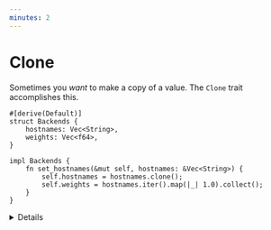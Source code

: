 ```yaml
---
minutes: 2
---
```


# Clone

Sometimes you _want_ to make a copy of a value. The `Clone` trait accomplishes
this.

```rust,editable
#[derive(Default)]
struct Backends {
    hostnames: Vec<String>,
    weights: Vec<f64>,
}

impl Backends {
    fn set_hostnames(&mut self, hostnames: &Vec<String>) {
        self.hostnames = hostnames.clone();
        self.weights = hostnames.iter().map(|_| 1.0).collect();
    }
}
```

<details>

The idea of `Clone` is to make it easy to spot where heap allocations are
occurring. Look for `.clone()` and a few others like `Vec::new` or `Box::new`.

It's common to "clone your way out" of problems with the borrow checker, and
return later to try to optimize those clones away.

</details>

